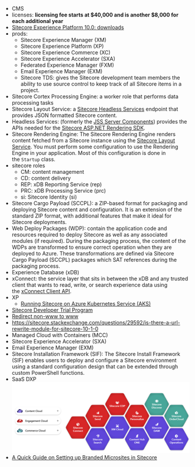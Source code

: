 - CMS
- licenses: **licensing fee starts at $40,000 and is another $8,000 for each additional year**
- [Sitecore Experience Platform 10.0: downloads](https://dev.sitecore.net/Downloads/Sitecore_Experience_Platform/100/Sitecore_Experience_Platform_100.aspx)
- prods:
	- Sitecore Experience Manager (XM)
	- Sitecore Experience Platform (XP)
	- Sitecore Experience Commerce (XC)
	- Sitecore Experience Accelerator (SXA)
	- Federated Experience Manager (FXM)
	- Email Experience Manager (EXM)
	- Sitecore TDS: gives the Sitecore development team members the ability to use source control to keep track of all Sitecore items in a project.
- Sitecore Cortex Processing Engine: a worker role that performs data processing tasks
- Sitecore Layout Service: a [Sitecore Headless Services](https://doc.sitecore.com/xp/en/developers/100/developer-tools/sitecore-headless-services.html) endpoint that provides JSON formatted Sitecore content.
- Headless Services: (formerly the [JSS Server Components](https://jss.sitecore.com/)) provides the APIs needed for the [Sitecore ASP.NET Rendering SDK](https://doc.sitecore.com/xp/en/developers/100/developer-tools/sitecore-asp-net-rendering-sdk.html).
- Sitecore Rendering Engine: The Sitecore Rendering Engine renders content fetched from a Sitecore instance using the [Sitecore Layout Service](https://doc.sitecore.com/xp/en/developers/100/developer-tools/sitecore-layout-service.html). You must perform some configuration to use the Rendering Engine in your application. Most of this configuration is done in the `Startup` class.
- sitecore roles
	- CM: content management
	- CD: content delivery
	- REP: xDB Reporting Service (rep)
	- PRC: xDB Processing Service (prc)
	- si: Sitecore Identity (si)
- Sitecore Cargo Payload (SCCPL): a ZIP-based format for packaging and deploying Sitecore content and configuration. It is an extension of the standard ZIP format, with additional features that make it ideal for Sitecore deployments.
- Web Deploy Packages (WDP): contain the application code and resources required to deploy Sitecore as well as any associated modules (if required). During the packaging process, the content of the WDPs are transformed to ensure correct operation when they are deployed to Azure. These transformations are defined via Sitecore Cargo Payload (SCCPL) packages which SAT references during the packaging process.
- Experience Database (xDB)
- xConnect: the service layer that sits in between the xDB and any trusted client that wants to read, write, or search experience data using the [xConnect Client API](https://doc.sitecore.com/xp/en/developers/103/sitecore-experience-platform/xconnect-client-api-overview.html).
- XP
	- [Running Sitecore on Azure Kubernetes Service (AKS)](https://www.sitecore.com/knowledge-center/getting-started/running-sitecore-on-azure-kubernetes-service)
- [Sitecore Developer Trial Program](https://www.sitecore.com/knowledge-center/getting-started/developing-on-sitecore#chaptersection3)
- [Redirect non-www to www](https://community.sitecore.com/community?id=community_question&sys_id=50b5eb2d1b4770d0b8954371b24bcb9e)
- https://sitecore.stackexchange.com/questions/29592/is-there-a-url-rewrite-module-for-sitecore-10-1-0
- Managed Cloud with Containers (MCC)
- Sitecore Experience Accelerator (SXA)
- Email Experience Manager (EXM)
- Sitecore Installation Framework (SIF): The Sitecore Install Framework (SIF) enables users to deploy and configure a Sitecore environment using a standard configuration design that can be extended through custom PowerShell functions.
- SaaS DXP ![image.png](../assets/image_1704878149956_0.png)
- [A Quick Guide on Setting up Branded Microsites in Sitecore](https://community.sitecore.com/community?id=community_user_profile&user=59b2e36d1b8370d0b8954371b24bcb28)